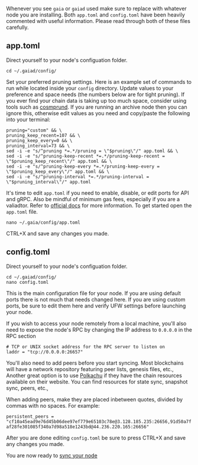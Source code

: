 Whenever you see `gaia` or `gaiad` used make sure to replace with whatever node you are installing. Both `app.toml` and `config.toml` have been heavily commented with useful information. Please read through both of these files carefully.


## app.toml

Direct yourself to your node's configuation folder.  
  
`cd ~/.gaiad/config/`  
  
Set your preferred pruning settings. Here is an example set of commands to run while located inside your `config` directory. Update values to your preference and space needs (the numbers below are for tight pruning). If you ever find your chain data is taking up too much space, consider using tools such as [cosmprund](https://github.com/binaryholdings/cosmprund).  If you are running an archive node then you can ignore this, otherwise edit values as you need and copy/paste the following into your terminal:  
  
`pruning="custom" && \`  
`pruning_keep_recent=107 && \`  
`pruning_keep_every=0 && \`  
`pruning_interval=73 && \`  
`sed -i -e "s/^pruning *=.*/pruning = \"$pruning\"/" app.toml && \`  
`sed -i -e "s/^pruning-keep-recent *=.*/pruning-keep-recent = \"$pruning_keep_recent\"/" app.toml && \`  
`sed -i -e "s/^pruning-keep-every *=.*/pruning-keep-every = \"$pruning_keep_every\"/" app.toml && \`  
`sed -i -e "s/^pruning-interval *=.*/pruning-interval = \"$pruning_interval\"/" app.toml`  
  
It's time to edit `app.toml` if you need to enable, disable, or edit ports for API and gRPC. Also be mindful of minimum gas fees, especially if you are a valiadtor. Refer to [official docs](https://github.com/cosmos/gaia/blob/main/docs/hub-tutorials/join-mainnet.md) for more information. To get started open the `app.toml` file.   
  
`nano ~/.gaia/config/app.toml`  
  
CTRL+X and save any changes you made.  
  
  
## config.toml  

Direct yourself to your node's configuation folder.  
  
`cd ~/.gaiad/config/`  
`nano config.toml`  

This is the main configuration file for your node. If you are using default ports there is not much that needs changed here. If you are using custom ports, be sure to edit them here and verify UFW settings before launching your node.

If you wish to access your node remotely from a local machine, you'll also need to expose the node's RPC by changing the IP address to `0.0.0.0` in the RPC section  
  
`# TCP or UNIX socket address for the RPC server to listen on`  
`laddr = "tcp://0.0.0.0:26657"`  
  
You'll also need to add peers before you start syncing. Most blockchains will have a network repository featuring peer lists, genesis files, etc., Another great option is to use [Polkachu](https://polkachu.com/networks/cosmos) if they have the chain resources available on their website. You can find resources for state sync, snapshot sync, peers, etc.,
  
When adding peers, make they are placed inbetween quotes, divided by commas with no spaces. For example: 
  
`persistent_peers = "cf10a45ead9e76d45b06dee97ef779e65103c78e@3.128.185.235:26656,91d50a7faf28fe301085f340a7d98a518e1243bd@44.236.220.165:26656"`
  
After you are done editing `config.toml` be sure to press CTRL+X and save any changes you made.  

You are now ready to [sync your node](https://github.com/reversesigh/cosmos_node-initial_setup/blob/main/05_sync.md) 
